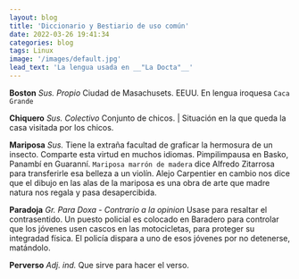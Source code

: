 ```yaml
---
layout: blog
title: 'Diccionario y Bestiario de uso común'
date: 2022-03-26 19:41:34
categories: blog
tags: Linux
image: '/images/default.jpg'
lead_text: 'La lengua usada en __"La Docta"__'
---
```


**Boston** *Sus. Propio* Ciudad de Masachusets. EEUU.  En lengua iroquesa `Caca Grande`

**Chiquero** *Sus. Colectivo* Conjunto de chicos.  | Situación en la que queda la casa visitada por los chicos.

**Mariposa** *Sus.*  Tiene la extraña facultad de graficar la hermosura de un insecto.  Comparte esta virtud en muchos idiomas.  Pimpilimpausa en Basko, Panambí en Guaranní.  `Mariposa marrón de madera` dice Alfredo Zitarrosa para transferirle esa belleza a un violín.  Alejo Carpentier en cambio nos dice que el dibujo en las alas de la mariposa es una obra de arte que madre natura nos regala y pasa desapercibida.

**Paradoja** *Gr. Para Doxa - Contrario a la opinion* Usase para resaltar el contrasentido.  Un puesto policial es colocado en Baradero para controlar que los jóvenes usen cascos en las motocicletas, para proteger su integradad física.  El policía dispara a uno de esos jóvenes por no detenerse, matándolo.

**Perverso** *Adj. ind.* Que sirve para hacer el verso.
